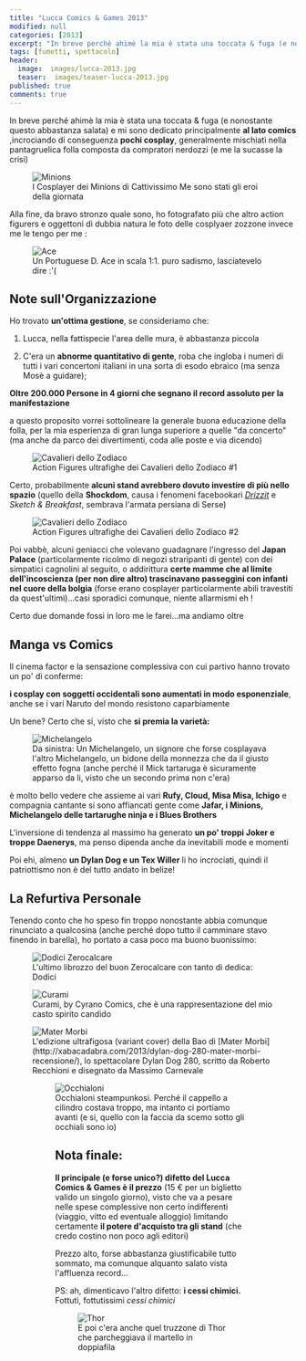 ```yaml
---
title: "Lucca Comics & Games 2013"
modified: null
categories: [2013]
excerpt: "In breve perché ahimè la mia è stata una toccata & fuga (e nonostante questo abbastanza salata) e mi sono dedicato principalmente al lato comics..."
tags: [fumetti, spettacolo]
header:  
  image:  images/lucca-2013.jpg
  teaser:  images/teaser-lucca-2013.jpg
published: true
comments: true
---
```


In breve perché ahimè la mia è stata una toccata & fuga (e nonostante questo abbastanza salata) e mi sono dedicato principalmente **al lato comics** ,incrociando di conseguenza **pochi cosplay**, generalmente mischiati nella pantagruelica folla composta da compratori nerdozzi (e me la sucasse la crisi)

<figure>
	<img src="http://1.bp.blogspot.com/-8Qr8rff5vsQ/UnTNTvsdTNI/AAAAAAAAFRI/TXWREBONR0I/s1600/minions.jpg" alt="Minions">
	<figcaption>I Cosplayer dei Minions di Cattivissimo Me sono stati gli eroi della giornata</figcaption>
</figure>

Alla fine, da bravo stronzo quale sono, ho fotografato più che altro action figurers e oggettoni di dubbia natura le foto delle cosplyaer zozzone invece me le tengo per me :

<figure>
	<img src="http://2.bp.blogspot.com/--CXgczXraPU/UnTSMvjkr3I/AAAAAAAAFRs/dnJ4a5hdT8Y/s1600/ace.jpg" alt="Ace">
	<figcaption>Un Portuguese D. Ace in scala 1:1. puro sadismo, lasciatevelo dire :'(</figcaption>
</figure>

## Note sull'Organizzazione

Ho trovato **un'ottima gestione**, se consideriamo che:

1. Lucca, nella fattispecie l'area delle mura, è abbastanza piccola

2. C'era un **abnorme quantitativo di gente**, roba che ingloba i numeri di tutti i vari concertoni italiani in una sorta di esodo ebraico (ma senza Mosè a guidare);

**Oltre 200.000 Persone in 4 giorni che segnano il record assoluto per la manifestazione**

a questo proposito vorrei sottolineare la generale buona educazione della folla, per la mia esperienza di gran lunga superiore a quelle "da concerto" (ma anche da parco dei divertimenti, coda alle poste e via dicendo)

<figure>
	<img src="http://2.bp.blogspot.com/-ALzCyXPt6UY/UnTSEZT-bnI/AAAAAAAAFRg/-rZETZthx6Q/s1600/cavalieri+dello+zodiaco+2.jpg" alt="Cavalieri dello Zodiaco">
	<figcaption>Action Figures ultrafighe dei Cavalieri dello Zodiaco #1
</figcaption>
</figure>

Certo, probabilmente **alcuni stand avrebbero dovuto investire di più nello spazio** (quello della **Shockdom**, causa i fenomeni facebookari [_Drizzit_](http://xabacadabra.com/2013/drizzit-recensione/) e _Sketch & Breakfast_, sembrava l'armata persiana di Serse) 

<figure>
	<img src="http://1.bp.blogspot.com/-zRFuSa_VJZ0/UnTSMa2gEpI/AAAAAAAAFRo/x77RlUq-b0o/s1600/cavalieri+dello+zodiaco.jpg" alt="Cavalieri dello Zodiaco">
	<figcaption>Action Figures ultrafighe dei Cavalieri dello Zodiaco #2
</figcaption>
</figure>

Poi vabbè, alcuni geniacci che volevano guadagnare l'ingresso del **Japan Palace** (particolarmente ricolmo di negozi straripanti di gente) con dei simpatici cagnolini al seguito, o addirittura **certe mamme che al limite dell'incoscienza (per non dire altro) trascinavano passeggini con infanti nel cuore della bolgia** (forse erano cosplayer particolarmente abili travestiti da quest'ultimi)...casi sporadici comunque, niente allarmismi eh !

Certo due domande fossi in loro me le farei...ma andiamo oltre

## Manga vs Comics

Il cinema factor e la sensazione complessiva con cui partivo hanno trovato un po' di conferme: 

**i cosplay con soggetti occidentali sono aumentati in modo esponenziale**, anche se i vari Naruto del mondo resistono caparbiamente

Un bene? Certo che si, visto che **si premia la varietà:**

<figure>
	<img src="http://3.bp.blogspot.com/-MCq9vdA3er4/UnUIC25isCI/AAAAAAAAFTw/iBlPEVegcuY/s1600/100_1548.JPG" alt="Michelangelo">
	<figcaption>Da sinistra: Un Michelangelo, un signore che forse cosplayava l'altro Michelangelo, un bidone della monnezza che da il giusto effetto fogna (anche perché il Mick tartaruga è sicuramente apparso da li, visto che un secondo prima non c'era)
</figcaption>
</figure>

è molto bello vedere che assieme ai vari **Rufy, Cloud, Misa Misa, Ichigo** e compagnia cantante si sono affiancati gente come **Jafar, i Minions, Michelangelo delle tartarughe ninja e i Blues Brothers**

L'inversione di tendenza al massimo ha generato **un po' troppi Joker e troppe Daenerys**, ma penso dipenda anche da inevitabili mode e momenti

Poi ehi, almeno **un Dylan Dog e un Tex Willer** li ho incrociati, quindi il patriottismo non è del tutto andato in belize!

## La Refurtiva Personale

Tenendo conto che ho speso fin troppo nonostante abbia comunque rinunciato a qualcosina (anche perché dopo tutto il camminare stavo finendo in barella), ho portato a casa poco ma buono buonissimo:

<figure>
	<img src="http://3.bp.blogspot.com/-OI2C8mo67fs/UnUFLwPIDzI/AAAAAAAAFTE/3_sKcugSB7M/s1600/100_1558.JPG" alt="Dodici Zerocalcare">
	<figcaption>L'ultimo librozzo del buon Zerocalcare con tanto di dedica: Dodici</figcaption>
</figure>

<figure>
	<img src="http://3.bp.blogspot.com/-VSZ4m7oIbAw/UnUFimzPd_I/AAAAAAAAFTU/ScV78N0kzAQ/s1600/100_1566.JPG" alt="Curami">
	<figcaption>Curami, by Cyrano Comics, che è una rappresentazione del mio casto spirito candido
</figcaption>
</figure>

<figure>
	<img src="http://4.bp.blogspot.com/-aEmGqX_Vsek/UnUFfnydUCI/AAAAAAAAFTM/VZNIxFt9Dgo/s1600/mater+morbi.jpg" alt="Mater Morbi">
	<figcaption>L'edizione ultrafigosa (variant cover) della Bao di [Mater Morbi](http://xabacadabra.com/2013/dylan-dog-280-mater-morbi-recensione/), lo spettacolare Dylan Dog 280, scritto da Roberto Recchioni e disegnato da Massimo Carnevale
</figcaption>

<figure>
	<img src="http://3.bp.blogspot.com/-E4x32nmLVpI/UnUFoUxAfeI/AAAAAAAAFTc/yLQoHiUXSrc/s1600/steampunkxab.jpg" alt="Occhialoni">
	<figcaption>Occhialoni steampunkosi. Perché il cappello a cilindro costava troppo, ma intanto ci portiamo avanti (e si, quello con la faccia da scemo sotto gli occhiali sono io)
</figcaption>

## Nota finale:

**Il principale (e forse unico?) difetto del Lucca Comics & Games è il prezzo** (15 € per un biglietto valido un singolo giorno), visto che va a pesare nelle spese complessive non certo indifferenti (viaggio, vitto ed eventuale alloggio) limitando certamente **il potere d'acquisto tra gli stand** (che credo costino non poco agli editori)

Prezzo alto, forse abbastanza giustificabile tutto sommato, ma comunque alquanto salato vista l'affluenza record...

PS: ah, dimenticavo l'altro difetto: **i cessi chimici.** Fottuti, fottutissimi _cessi chimici_

<figure>
	<img src="http://4.bp.blogspot.com/-G8_Fd2XRqIY/UnTTRkvV9MI/AAAAAAAAFSg/AgRQt3iPX_c/s1600/thor.jpg" alt="Thor">
	<figcaption>E poi c'era anche quel truzzone di Thor che parcheggiava il martello in doppiafila 
</figcaption>